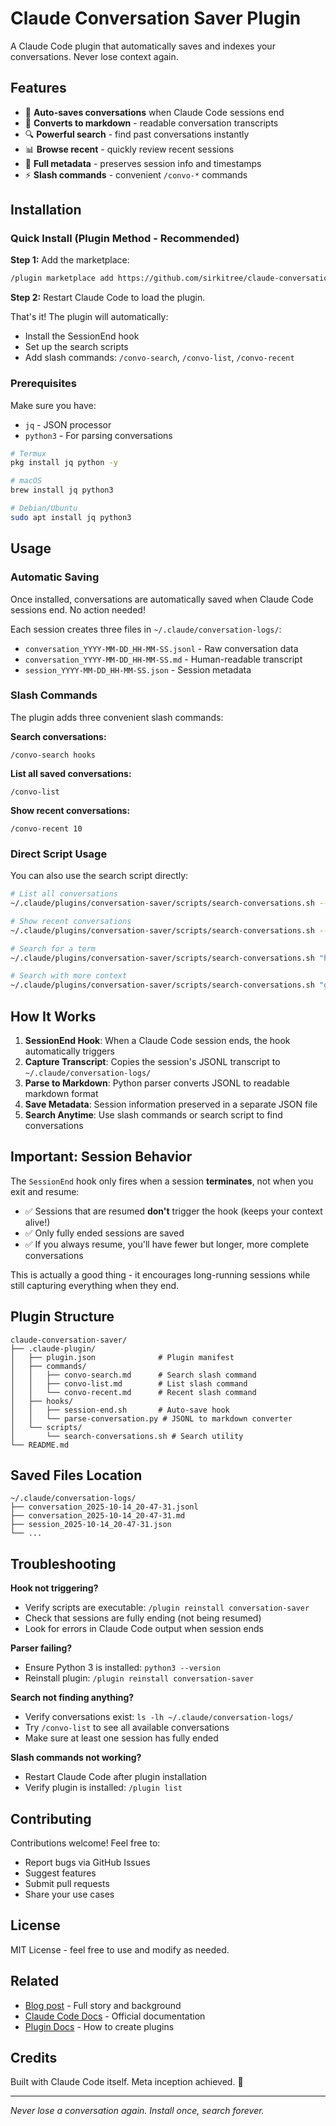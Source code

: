# Claude Conversation Saver Plugin

A Claude Code plugin that automatically saves and indexes your conversations. Never lose context again.

## Features

- 🔄 **Auto-saves conversations** when Claude Code sessions end
- 📝 **Converts to markdown** - readable conversation transcripts
- 🔍 **Powerful search** - find past conversations instantly
- 📊 **Browse recent** - quickly review recent sessions
- 💾 **Full metadata** - preserves session info and timestamps
- ⚡ **Slash commands** - convenient `/convo-*` commands

## Installation

### Quick Install (Plugin Method - Recommended)

**Step 1:** Add the marketplace:
```bash
/plugin marketplace add https://github.com/sirkitree/claude-conversation-saver
```

**Step 2:** Restart Claude Code to load the plugin.

That's it! The plugin will automatically:
- Install the SessionEnd hook
- Set up the search scripts
- Add slash commands: `/convo-search`, `/convo-list`, `/convo-recent`

### Prerequisites

Make sure you have:
- `jq` - JSON processor
- `python3` - For parsing conversations

```bash
# Termux
pkg install jq python -y

# macOS
brew install jq python3

# Debian/Ubuntu
sudo apt install jq python3
```

## Usage

### Automatic Saving

Once installed, conversations are automatically saved when Claude Code sessions end. No action needed!

Each session creates three files in `~/.claude/conversation-logs/`:
- `conversation_YYYY-MM-DD_HH-MM-SS.jsonl` - Raw conversation data
- `conversation_YYYY-MM-DD_HH-MM-SS.md` - Human-readable transcript
- `session_YYYY-MM-DD_HH-MM-SS.json` - Session metadata

### Slash Commands

The plugin adds three convenient slash commands:

**Search conversations:**
```
/convo-search hooks
```

**List all saved conversations:**
```
/convo-list
```

**Show recent conversations:**
```
/convo-recent 10
```

### Direct Script Usage

You can also use the search script directly:

```bash
# List all conversations
~/.claude/plugins/conversation-saver/scripts/search-conversations.sh --list

# Show recent conversations
~/.claude/plugins/conversation-saver/scripts/search-conversations.sh --recent 5

# Search for a term
~/.claude/plugins/conversation-saver/scripts/search-conversations.sh "hooks"

# Search with more context
~/.claude/plugins/conversation-saver/scripts/search-conversations.sh "git commit" --context 10
```

## How It Works

1. **SessionEnd Hook**: When a Claude Code session ends, the hook automatically triggers
2. **Capture Transcript**: Copies the session's JSONL transcript to `~/.claude/conversation-logs/`
3. **Parse to Markdown**: Python parser converts JSONL to readable markdown format
4. **Save Metadata**: Session information preserved in a separate JSON file
5. **Search Anytime**: Use slash commands or search script to find conversations

## Important: Session Behavior

The `SessionEnd` hook only fires when a session **terminates**, not when you exit and resume:

- ✅ Sessions that are resumed **don't** trigger the hook (keeps your context alive!)
- ✅ Only fully ended sessions are saved
- ✅ If you always resume, you'll have fewer but longer, more complete conversations

This is actually a good thing - it encourages long-running sessions while still capturing everything when they end.

## Plugin Structure

```
claude-conversation-saver/
├── .claude-plugin/
│   ├── plugin.json              # Plugin manifest
│   ├── commands/
│   │   ├── convo-search.md      # Search slash command
│   │   ├── convo-list.md        # List slash command
│   │   └── convo-recent.md      # Recent slash command
│   ├── hooks/
│   │   ├── session-end.sh       # Auto-save hook
│   │   └── parse-conversation.py # JSONL to markdown converter
│   └── scripts/
│       └── search-conversations.sh # Search utility
└── README.md
```

## Saved Files Location

```
~/.claude/conversation-logs/
├── conversation_2025-10-14_20-47-31.jsonl
├── conversation_2025-10-14_20-47-31.md
├── session_2025-10-14_20-47-31.json
└── ...
```

## Troubleshooting

**Hook not triggering?**
- Verify scripts are executable: `/plugin reinstall conversation-saver`
- Check that sessions are fully ending (not being resumed)
- Look for errors in Claude Code output when session ends

**Parser failing?**
- Ensure Python 3 is installed: `python3 --version`
- Reinstall plugin: `/plugin reinstall conversation-saver`

**Search not finding anything?**
- Verify conversations exist: `ls -lh ~/.claude/conversation-logs/`
- Try `/convo-list` to see all available conversations
- Make sure at least one session has fully ended

**Slash commands not working?**
- Restart Claude Code after plugin installation
- Verify plugin is installed: `/plugin list`

## Contributing

Contributions welcome! Feel free to:
- Report bugs via GitHub Issues
- Suggest features
- Submit pull requests
- Share your use cases

## License

MIT License - feel free to use and modify as needed.

## Related

- [Blog post](https://sirkitree.net/blog/claude-code-auto-save-conversations) - Full story and background
- [Claude Code Docs](https://docs.claude.com/en/docs/claude-code) - Official documentation
- [Plugin Docs](https://docs.claude.com/en/docs/claude-code/plugins) - How to create plugins

## Credits

Built with Claude Code itself. Meta inception achieved. 🚀

---

*Never lose a conversation again. Install once, search forever.*
